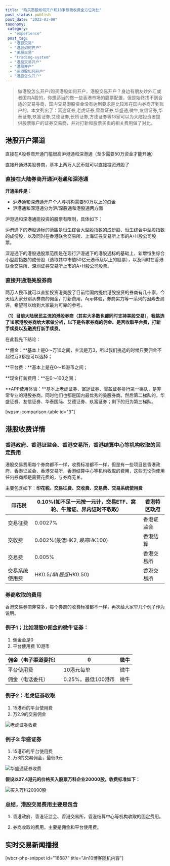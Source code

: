 ```yaml
---
title: "购买港股如何开户和18家券商收费全方位对比"
post_status: publish
post_date: "2022-03-08"
taxonomy:
 category: 
  - "experience"
 post_tag: 
  - "港股交易"
  - "港股如何开户"
  - "美股交易"
  - "trading-system"
  - "港股交易开户"
  - "港股开户"
  - "买港股如何开户"
  - "港股怎么开户"
---
```


> 做港股怎么开户/购买港股如何开户，港股交易开户？身边有朋友炒外汇或者国内A股的，你想适当的做一些香港市场的股票配置，但是始终找不到合适的交易券商，国内交易港股资金没有达到要求是比较难在国内券商开到账户的，本文列出了：富途证券,老虎证券,雪盈证券,华盛通,微牛,友信证券,华泰证券,玖富证券,艾德证券,长桥证券,方德证券等18家可以为大陆投资者提供股票账户的证券交易商，并对打新和股票买卖的相关费用做了对比。

## 港股开户渠道

直接在A股券商开通门槛很高沪港通和深港通（至少需要50万资金才能开通）

直接开通港美股券商，基本上两万人民币就可以直接投资港股了

### 直接在大陆券商开通沪港通和深港通

**开通条件是：**
- 沪港通和深港通开户个人与机构需要50万以上的资金
- 沪港通和深港通分为沪/深股通和港股通两方面

沪港通和深港通能投资的股票有限制，具体如下：

沪港通下的港股通标的范围是恒生综合大型股指数的成份股、恒生综合中型股指数的成份股，以及同时在香港联合交易所、上海证券交易所上市的A+H股公司股票。

深港通下的港股通股票范围是在现行沪港通下的港股通标的基础上，新增恒生综合小型股指数的成份股（选取其中市值50亿元港币及以上的股票），以及同时在香港联合交易所、深圳证券交易所上市的A+H股公司股票。

### 直接开通港美股券商

两万人民币就可以直接投资港美股了目前给国内提供港股投资的券商有几十家，今天给大家分别从券商的佣金，打新费用，App体验，券商实力等一系列的因素去测评，希望可以给到大家最为可靠的参考。

**（1）目前大陆居民主流的港股券商（其实大多数也都同时支持美股交易），我挑选了18家港股券商给大家做分析，以下是各家券商的佣金、是否收取平台费，打新手续费以及融资打新手续费。**

在此我先下结论：

**佣金：**基本上是0～万10之间，主流是万3，所以我们挑选的时候只要佣金不超过万3都是可以选择；

**平台费：**基本上是在0～15港币之间；

**现金打新费用：**在0～100之间；

**APP使用体验：**基本上老虎证券、富途证券、雪盈证券排行第一梯队，是非常专业的港股券商，同时他们也都是国内最优秀的美股券商。然后第二梯队的，华盛证券、友信证券、华泰国际、艾德证券、玖富证券；剩下的归为第三梯队。

[wpsm-comparison-table id="3"]

## 港股收费详情

### 香港政府、香港证监会、香港交易所，香港结算中心等机构收取的固定费用

港股交易费用每个券商都不一样，收费标准都不一样，但是有一些项目是香港政府、香港证监会、香港交易所，香港结算中心等机构收取的费用，这些无论你使用任何券商都是需要花费的，与券商无关。

主要包含如下：**印花税、交易征费、交收费、交易费、交易系统使用费**

| 印花税 | 0.10%(如不足一元按一元计，交易ETF、窝轮、牛熊证、界内证时不收取） | 香港特区政府 |
| --- | --- | --- |
| 交易征费 | 0.0027% | 香港证监会 |
| 交收费 | 0.002%(最低HK$2,最高HK$100) | 香港结算 |
| 交易费 | 0.005% | 香港交易所 |
| 交易系统使用费 | HK$0.5/单(最低HK$0.50) | 香港交易所 |

### 券商收取的费用

香港交易券商非常多，每个券商的收费标准都不一样，再次给大家举几个例子作为说明。

### 例子1；比如港股0佣金的微牛证券：

1. 佣金金是0
2. 平台使用费 10港币

| 佣金（电子渠道委托） | 0 | 微牛 |
| --- | --- | --- |
| 平台使用费 | 10港元每单 | 微牛 |
| 佣金（电话委托） | 0.25%，最低100港币 | 微牛 |

### 例子2：老虎证券收取

1. 15港币的平台使用费
2. 万2.9的交易佣金

![老虎证券收费](https://cdn.fendou.la/tuoss/tiger-fee.jpg)

### 例子3:华盛证券

1. 15港币的平台使用费
2. 万3的交易佣金，最低3元

![华盛通证券收费](https://cdn.fendou.la/tuoss/huashengtong.jpg)

**假设以27.4港元的价格买入股票万科企业20000股，收费标准如下：**

![买入万科20000股](https://cdn.fendou.la/tuoss/1611646387466.png)

### 总结，港股交易费用主要是包含

1. 香港政府、香港证监会、香港交易所，香港结算中心等机构收取的固定费用。

2. 券商收取的费用，主要是佣金和平台使用费。

## 实时交易新闻播报

[wbcr-php-snippet id="16687" title="Jin10博客随机内容"]

